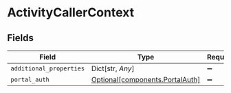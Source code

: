 # ActivityCallerContext


## Fields

| Field                                                                | Type                                                                 | Required                                                             | Description                                                          |
| -------------------------------------------------------------------- | -------------------------------------------------------------------- | -------------------------------------------------------------------- | -------------------------------------------------------------------- |
| `additional_properties`                                              | Dict[str, *Any*]                                                     | :heavy_minus_sign:                                                   | N/A                                                                  |
| `portal_auth`                                                        | [Optional[components.PortalAuth]](../../models/shared/portalauth.md) | :heavy_minus_sign:                                                   | N/A                                                                  |